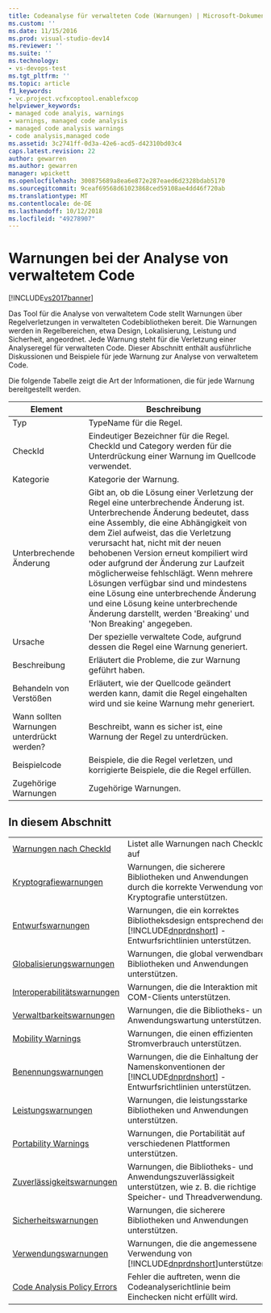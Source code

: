 ```yaml
---
title: Codeanalyse für verwalteten Code (Warnungen) | Microsoft-Dokumentation
ms.custom: ''
ms.date: 11/15/2016
ms.prod: visual-studio-dev14
ms.reviewer: ''
ms.suite: ''
ms.technology:
- vs-devops-test
ms.tgt_pltfrm: ''
ms.topic: article
f1_keywords:
- vc.project.vcfxcoptool.enablefxcop
helpviewer_keywords:
- managed code analyis, warnings
- warnings, managed code analysis
- managed code analysis warnings
- code analysis,managed code
ms.assetid: 3c2741ff-0d3a-42e6-acd5-d42310bd03c4
caps.latest.revision: 22
author: gewarren
ms.author: gewarren
manager: wpickett
ms.openlocfilehash: 300875689a8ea6e872e287eaed6d2328bdab5170
ms.sourcegitcommit: 9ceaf69568d61023868ced59108ae4dd46f720ab
ms.translationtype: MT
ms.contentlocale: de-DE
ms.lasthandoff: 10/12/2018
ms.locfileid: "49278907"
---
```

# <a name="code-analysis-for-managed-code-warnings"></a>Warnungen bei der Analyse von verwaltetem Code
[!INCLUDE[vs2017banner](../includes/vs2017banner.md)]

Das Tool für die Analyse von verwaltetem Code stellt Warnungen über Regelverletzungen in verwalteten Codebibliotheken bereit. Die Warnungen werden in Regelbereichen, etwa Design, Lokalisierung, Leistung und Sicherheit, angeordnet. Jede Warnung steht für die Verletzung einer Analyseregel für verwalteten Code. Dieser Abschnitt enthält ausführliche Diskussionen und Beispiele für jede Warnung zur Analyse von verwaltetem Code.  
  
 Die folgende Tabelle zeigt die Art der Informationen, die für jede Warnung bereitgestellt werden.  
  
|Element|Beschreibung|  
|----------|-----------------|  
|Typ|TypeName für die Regel.|  
|CheckId|Eindeutiger Bezeichner für die Regel. CheckId und Category werden für die Unterdrückung einer Warnung im Quellcode verwendet.|  
|Kategorie|Kategorie der Warnung.|  
|Unterbrechende Änderung|Gibt an, ob die Lösung einer Verletzung der Regel eine unterbrechende Änderung ist. Unterbrechende Änderung bedeutet, dass eine Assembly, die eine Abhängigkeit von dem Ziel aufweist, das die Verletzung verursacht hat, nicht mit der neuen behobenen Version erneut kompiliert wird oder aufgrund der Änderung zur Laufzeit möglicherweise fehlschlägt. Wenn mehrere Lösungen verfügbar sind und mindestens eine Lösung eine unterbrechende Änderung und eine Lösung keine unterbrechende Änderung darstellt, werden 'Breaking' und 'Non Breaking' angegeben.|  
|Ursache|Der spezielle verwaltete Code, aufgrund dessen die Regel eine Warnung generiert.|  
|Beschreibung|Erläutert die Probleme, die zur Warnung geführt haben.|  
|Behandeln von Verstößen|Erläutert, wie der Quellcode geändert werden kann, damit die Regel eingehalten wird und sie keine Warnung mehr generiert.|  
|Wann sollten Warnungen unterdrückt werden?|Beschreibt, wann es sicher ist, eine Warnung der Regel zu unterdrücken.|  
|Beispielcode|Beispiele, die die Regel verletzen, und korrigierte Beispiele, die die Regel erfüllen.|  
|Zugehörige Warnungen|Zugehörige Warnungen.|  
  
## <a name="in-this-section"></a>In diesem Abschnitt  
  
|||  
|-|-|  
|[Warnungen nach CheckId](../code-quality/code-analysis-warnings-for-managed-code-by-checkid.md)|Listet alle Warnungen nach CheckId auf|  
|[Kryptografiewarnungen](../code-quality/cryptography-warnings.md)|Warnungen, die sicherere Bibliotheken und Anwendungen durch die korrekte Verwendung von Kryptografie unterstützen.|  
|[Entwurfswarnungen](../code-quality/design-warnings.md)|Warnungen, die ein korrektes Bibliotheksdesign entsprechend den [!INCLUDE[dnprdnshort](../includes/dnprdnshort-md.md)] -Entwurfsrichtlinien unterstützen.|  
|[Globalisierungswarnungen](../code-quality/globalization-warnings.md)|Warnungen, die global verwendbare Bibliotheken und Anwendungen unterstützen.|  
|[Interoperabilitätswarnungen](../code-quality/interoperability-warnings.md)|Warnungen, die die Interaktion mit COM-Clients unterstützen.|  
|[Verwaltbarkeitswarnungen](../code-quality/maintainability-warnings.md)|Warnungen, die die Bibliotheks- und Anwendungswartung unterstützen.|  
|[Mobility Warnings](../code-quality/mobility-warnings.md)|Warnungen, die einen effizienten Stromverbrauch unterstützen.|  
|[Benennungswarnungen](../code-quality/naming-warnings.md)|Warnungen, die die Einhaltung der Namenskonventionen der [!INCLUDE[dnprdnshort](../includes/dnprdnshort-md.md)] -Entwurfsrichtlinien unterstützen.|  
|[Leistungswarnungen](../code-quality/performance-warnings.md)|Warnungen, die leistungsstarke Bibliotheken und Anwendungen unterstützen.|  
|[Portability Warnings](../code-quality/portability-warnings.md)|Warnungen, die Portabilität auf verschiedenen Plattformen unterstützen.|  
|[Zuverlässigkeitswarnungen](../code-quality/reliability-warnings.md)|Warnungen, die Bibliotheks- und Anwendungszuverlässigkeit unterstützen, wie z. B. die richtige Speicher- und Threadverwendung.|  
|[Sicherheitswarnungen](../code-quality/security-warnings.md)|Warnungen, die sicherere Bibliotheken und Anwendungen unterstützen.|  
|[Verwendungswarnungen](../code-quality/usage-warnings.md)|Warnungen, die die angemessene Verwendung von [!INCLUDE[dnprdnshort](../includes/dnprdnshort-md.md)]unterstützen.|  
|[Code Analysis Policy Errors](../code-quality/code-analysis-policy-errors.md)|Fehler die auftreten, wenn die Codeanalyserichtlinie beim Einchecken nicht erfüllt wird.|




